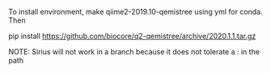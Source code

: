 To install environment, make qiime2-2019.10-qemistree using yml for conda. Then

pip install https://github.com/biocore/q2-qemistree/archive/2020.1.1.tar.gz

NOTE: Sirius will not work in a branch because it does not tolerate a : in the path
